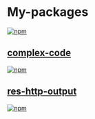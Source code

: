 # My-packages

[![npm](https://img.shields.io/badge/Licence-GPL--3.0-blue.svg)](https://choosealicense.com/licenses/gpl-3.0/)

## [complex-code](https://github.com/SpiritLing/My-Packages/tree/master/six-code)

[![npm](https://img.shields.io/badge/npm-1.2.4-blue.svg)](https://www.npmjs.com/package/complex-code)

## [res-http-output](https://github.com/SpiritLing/My-Packages/tree/master/res-http-output)

[![npm](https://img.shields.io/badge/npm-1.0.4-blue.svg)](https://www.npmjs.com/package/res-http-output)
